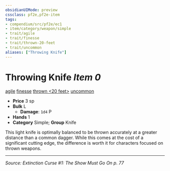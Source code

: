 ```yaml
---
obsidianUIMode: preview
cssclass: pf2e,pf2e-item
tags:
- compendium/src/pf2e/ec1
- item/category/weapon/simple
- trait/agile
- trait/finesse
- trait/thrown-20-feet
- trait/uncommon
aliases: ["Throwing Knife"]
---
```

# Throwing Knife *Item 0*  
[agile](agile.md "Agile Weapon Trait")  [finesse](finesse.md "Finesse Weapon Trait")  [thrown <20 feet>](rules/traits/thrown-20-feet.md "Thrown Weapon Trait")  [uncommon](uncommon.md "Uncommon Rarity Trait")  

- **Price** 3 sp
- **Bulk** L
  - **Damage**: `1d4` P
- **Hands** 1
- **Category** Simple; **Group** Knife 

This light knife is optimally balanced to be thrown accurately at a greater distance than a common dagger. While this comes at the cost of a significant cutting edge, the difference is worth it for characters focused on thrown weapons.


---
*Source: Extinction Curse #1: The Show Must Go On p. 77*